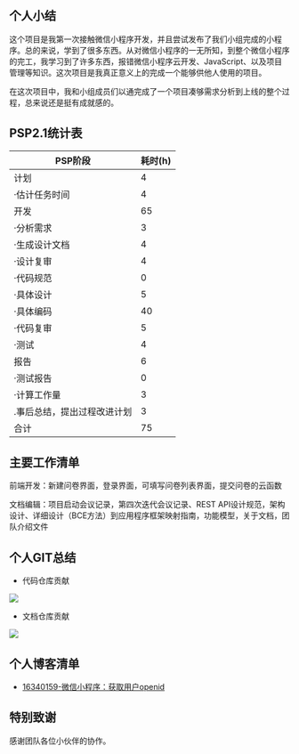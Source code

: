 ## 个人小结

   这个项目是我第一次接触微信小程序开发，并且尝试发布了我们小组完成的小程序。总的来说，学到了很多东西。从对微信小程序的一无所知，到整个微信小程序的完工，我学习到了许多东西，报错微信小程序云开发、JavaScript、以及项目管理等知识。这次项目是我真正意义上的完成一个能够供他人使用的项目。
   
   在这次项目中，我和小组成员们以通完成了一个项目凑够需求分析到上线的整个过程，总来说还是挺有成就感的。

## PSP2.1统计表

| PSP阶段 | 耗时(h) |
| --------- | - |
| 计划 | 4 |
| ·估计任务时间 | 4 |
| 开发 | 65 |
| ·分析需求 | 3 |
| ·生成设计文档 | 4 |
| ·设计复审 | 4 |
| ·代码规范 | 0 |
| ·具体设计 | 5 |
| ·具体编码 | 40 |
| ·代码复审 | 5 |
| ·测试 | 4 |
| 报告 | 6 |
| ·测试报告 | 0 |
| ·计算工作量 | 3 |
| .事后总结，提出过程改进计划 | 3 |
| 合计 | 75 |

## 主要工作清单

前端开发：新建问卷界面，登录界面，可填写问卷列表界面，提交问卷的云函数

文档编辑：项目启动会议记录，第四次迭代会议记录、REST API设计规范，架构设计、详细设计（BCE方法）到应用程序框架映射指南，功能模型，关于文档，团队介绍文件
## 个人GIT总结
* 代码仓库贡献

![](contribution-image/Project-LLP.png)

* 文档仓库贡献

![](contribution-image/Dashboard-LLP.png)

## 个人博客清单
- [16340159-微信小程序：获取用户openid](https://blog.csdn.net/llp0159/article/details/93801930)

## 特别致谢
感谢团队各位小伙伴的协作。

